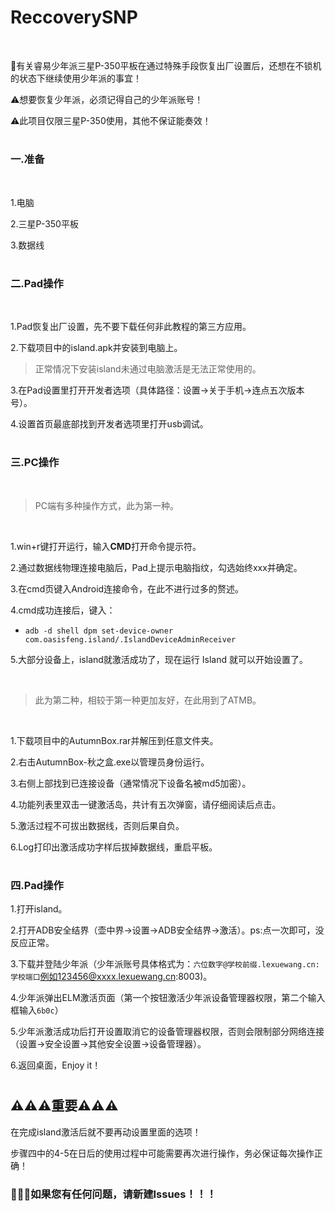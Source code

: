 # ReccoverySNP

<br/>

🔔有关睿易少年派三星P-350平板在通过特殊手段恢复出厂设置后，还想在不锁机的状态下继续使用少年派的事宜！

⚠️想要恢复少年派，必须记得自己的少年派账号！

⚠️此项目仅限三星P-350使用，其他不保证能奏效！

#    
### 一.准备

<br/>

1.电脑

2.三星P-350平板

3.数据线

#  

### 二.Pad操作

<br/>

1.Pad恢复出厂设置，先不要下载任何非此教程的第三方应用。

2.下载项目中的island.apk并安装到电脑上。

> 正常情况下安装island未通过电脑激活是无法正常使用的。

3.在Pad设置里打开开发者选项（具体路径：设置→关于手机→连点五次版本号）。

4.设置首页最底部找到开发者选项里打开usb调试。

#  

### 三.PC操作

<br/>

> PC端有多种操作方式，此为第一种。

<br/>

1.win+r键打开运行，输入**CMD**打开命令提示符。

2.通过数据线物理连接电脑后，Pad上提示电脑指纹，勾选始终xxx并确定。

3.在cmd页键入Android连接命令，在此不进行过多的赘述。

4.cmd成功连接后，键入：

+ `adb -d shell dpm set-device-owner com.oasisfeng.island/.IslandDeviceAdminReceiver`


5.大部分设备上，island就激活成功了，现在运行 Island 就可以开始设置了。

<br/>

> 此为第二种，相较于第一种更加友好，在此用到了ATMB。

<br/>

1.下载项目中的AutumnBox.rar并解压到任意文件夹。

2.右击AutumnBox-秋之盒.exe以管理员身份运行。

3.右侧上部找到已连接设备（通常情况下设备名被md5加密）。

4.功能列表里双击一键激活岛，共计有五次弹窗，请仔细阅读后点击。

5.激活过程不可拔出数据线，否则后果自负。

6.Log打印出激活成功字样后拔掉数据线，重启平板。

#  

### 四.Pad操作

1.打开island。

2.打开ADB安全结界（壶中界→设置→ADB安全结界→激活）。ps:点一次即可，没反应正常。

3.下载并登陆少年派（少年派账号具体格式为：`六位数字@学校前缀.lexuewang.cn:学校端口`例如123456@xxxx.lexuewang.cn:8003)。

4.少年派弹出ELM激活页面（第一个按钮激活少年派设备管理器权限，第二个输入框输入`6b0c`）

5.少年派激活成功后打开设置取消它的设备管理器权限，否则会限制部分网络连接（设置→安全设置→其他安全设置→设备管理器）。

6.返回桌面，Enjoy it！

#  


## ⚠️⚠️⚠️重要⚠️⚠️⚠️

在完成island激活后就不要再动设置里面的选项！

步骤四中的4-5在日后的使用过程中可能需要再次进行操作，务必保证每次操作正确！

### 🔔🔔🔔如果您有任何问题，请新建Issues！！！

